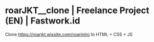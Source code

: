 # roarJKT__clone | Freelance Project (EN) | Fastwork.id

Clone https://roarjkt.wixsite.com/roarintro to HTML + CSS + JS
